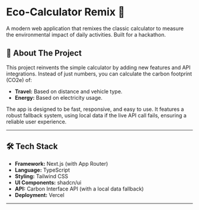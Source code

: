 # Eco-Calculator Remix 🍃

A modern web application that remixes the classic calculator to measure the environmental impact of daily activities. Built for a hackathon.

## 🚀 About The Project

This project reinvents the simple calculator by adding new features and API integrations. Instead of just numbers, you can calculate the carbon footprint (CO2e) of:
* **Travel:** Based on distance and vehicle type.
* **Energy:** Based on electricity usage.

The app is designed to be fast, responsive, and easy to use. It features a robust fallback system, using local data if the live API call fails, ensuring a reliable user experience.

---

## 🛠️ Tech Stack

* **Framework:** Next.js (with App Router)
* **Language:** TypeScript
* **Styling:** Tailwind CSS
* **UI Components:** shadcn/ui
* **API:** Carbon Interface API (with a local data fallback)
* **Deployment:** Vercel

---

